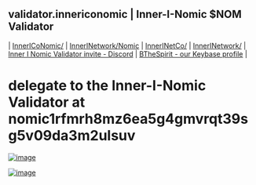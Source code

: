 ## validator.innericonomic | Inner-I-Nomic $NOM Validator

| [InnerICoNomic/](http://innericonomic.hns.is/) | [InnerINetwork/Nomic](https://innerinetwork/nomic) | [InnerINetCo/](https://innerinetco/) | [InnerINetwork/](https://innerinetwork/) | [Inner I Nomic Validator invite - Discord](https://discord.gg/89KyeEJ5) | [BTheSpirit - our Keybase profile](https://keybase.io/bthespirit) |

# delegate to the Inner-I-Nomic Validator at nomic1rfmrh8mz6ea5g4gmvrqt39sg5v09da3m2ulsuv

[![image](https://raw.githubusercontent.com/nomic-io/nomic/23cc1ec7dc17d40e23fd35891a511bd5c0d25f7b/logo.svg)](https://nomic.io/)

[![image](https://user-images.githubusercontent.com/37987346/103435699-6be72500-4be0-11eb-8264-7dcb24c14987.png)](http://shapereality.innerinetcompany.hns.to/)
